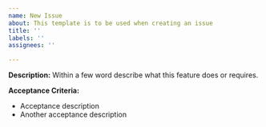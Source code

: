 ```yaml
---
name: New Issue
about: This template is to be used when creating an issue
title: ''
labels: ''
assignees: ''

---
```


**Description:**
Within a few word describe what this feature does or requires.

**Acceptance Criteria:**
- Acceptance description
- Another acceptance description
